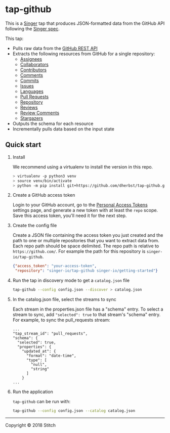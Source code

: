 # tap-github

This is a [Singer](https://singer.io) tap that produces JSON-formatted
data from the GitHub API following the [Singer
spec](https://github.com/singer-io/getting-started/blob/master/SPEC.md).

This tap:
- Pulls raw data from the [GitHub REST API](https://developer.github.com/v3/)
- Extracts the following resources from GitHub for a single repository:
  - [Assignees](https://developer.github.com/v3/issues/assignees/#list-assignees)
  - [Collaborators](https://developer.github.com/v3/repos/collaborators/#list-collaborators)
  - [Contributors](https://docs.github.com/en/rest/reference/repos#list-repository-contributors)
  - [Comments](https://developer.github.com/v3/issues/comments/#list-comments-in-a-repository)
  - [Commits](https://developer.github.com/v3/repos/commits/#list-commits-on-a-repository)
  - [Issues](https://developer.github.com/v3/issues/#list-issues-for-a-repository)
  - [Languages](https://docs.github.com/en/rest/reference/repos#list-repository-languages)
  - [Pull Requests](https://developer.github.com/v3/pulls/#list-pull-requests)
  - [Repository](https://docs.github.com/en/rest/reference/repos#get-a-repository)
  - [Reviews](https://developer.github.com/v3/pulls/reviews/#list-reviews-on-a-pull-request)
  - [Review Comments](https://developer.github.com/v3/pulls/comments/)
  - [Stargazers](https://developer.github.com/v3/activity/starring/#list-stargazers)
- Outputs the schema for each resource
- Incrementally pulls data based on the input state

## Quick start

1. Install

   We recommend using a virtualenv to install the version in this repo.  

    ```bash
    > virtualenv -p python3 venv
    > source venv/bin/activate
    > python -m pip install git+https://github.com/dherbst/tap-github.git@cfp-main
    ```

2. Create a GitHub access token

    Login to your GitHub account, go to the
    [Personal Access Tokens](https://github.com/settings/tokens) settings
    page, and generate a new token with at least the `repo` scope. Save this
    access token, you'll need it for the next step.

3. Create the config file

    Create a JSON file containing the access token you just created
    and the path to one or multiple repositories that you want to extract data from. Each repo path should be space delimited. The repo path is relative to
    `https://github.com/`. For example the path for this repository is
    `singer-io/tap-github`. 

    ```json
    {"access_token": "your-access-token",
     "repository": "singer-io/tap-github singer-io/getting-started"}
    ```
4. Run the tap in discovery mode to get a `catalog.json` file

    ```bash
    tap-github --config config.json --discover > catalog.json
    ```
5. In the catalog.json file, select the streams to sync

    Each stream in the properties.json file has a "schema" entry.  To select a stream to sync, add `"selected": true` to that stream's "schema" entry.
    For example, to sync the pull_requests stream:
    ```
    ...
    "tap_stream_id": "pull_requests",
    "schema": {
      "selected": true,
      "properties": {
        "updated_at": {
          "format": "date-time",
          "type": [
            "null",
            "string"
          ]
        }
    ...
    ```

6. Run the application

    `tap-github` can be run with:

    ```bash
    tap-github --config config.json --catalog catalog.json
    ```

---

Copyright &copy; 2018 Stitch
